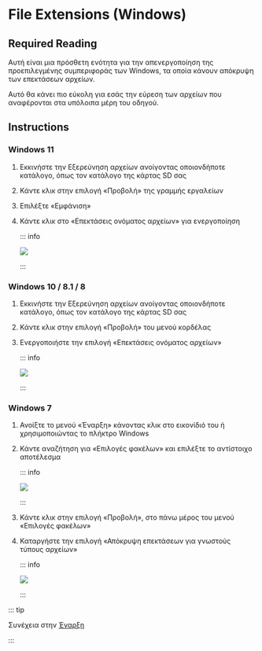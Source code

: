 # File Extensions (Windows)

## Required Reading

Αυτή είναι μια πρόσθετη ενότητα για την απενεργοποίηση της προεπιλεγμένης συμπεριφοράς των Windows, τα οποία κάνουν απόκρυψη των επεκτάσεων αρχείων.

Αυτό θα κάνει πιο εύκολη για εσάς την εύρεση των αρχείων που αναφέρονται στα υπόλοιπα μέρη του οδηγού.

## Instructions

### Windows 11

1. Εκκινήστε την Εξερεύνηση αρχείων ανοίγοντας οποιονδήποτε κατάλογο, όπως τον κατάλογο της κάρτας SD σας
2. Κάντε κλικ στην επιλογή «Προβολή» της γραμμής εργαλείων
3. Επιλέξτε «Εμφάνιση»
4. Κάντε κλικ στο «Επεκτάσεις ονόματος αρχείων» για ενεργοποίηση

   ::: info

   ![](/images/screenshots/windows-11-file-extensions.png)

   :::

### Windows 10 / 8.1 / 8

1. Εκκινήστε την Εξερεύνηση αρχείων ανοίγοντας οποιονδήποτε κατάλογο, όπως τον κατάλογο της κάρτας SD σας
2. Κάντε κλικ στην επιλογή «Προβολή» του μενού κορδέλας
3. Ενεργοποιήστε την επιλογή «Επεκτάσεις ονόματος αρχείων»

   ::: info

   ![](/images/screenshots/windows-10-file-extensions.png)

   :::

### Windows 7

1. Ανοίξτε το μενού «Έναρξη» κάνοντας κλικ στο εικονίδιό του ή χρησιμοποιώντας το πλήκτρο Windows

2. Κάντε αναζήτηση για «Επιλογές φακέλων» και επιλέξτε το αντίστοιχο αποτέλεσμα

   ::: info

   ![](/images/screenshots/windows-7-folder-options-start-menu.png)

   :::

3. Κάντε κλικ στην επιλογή «Προβολή», στο πάνω μέρος του μενού «Επιλογές φακέλων»

4. Καταργήστε την επιλογή «Απόκρυψη επεκτάσεων για γνωστούς τύπους αρχείων»

   ::: info

   ![](/images/screenshots/windows-7-folder-options.png)

   :::

::: tip

Συνέχεια στην [Έναρξη](get-started)

:::
